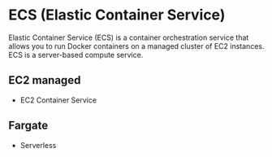 # ECS (Elastic Container Service)

Elastic Container Service (ECS) is a container orchestration service that allows you to run Docker containers on a managed cluster of EC2 instances. ECS is a server-based compute service.

## EC2 managed

- EC2 Container Service

## Fargate

- Serverless
